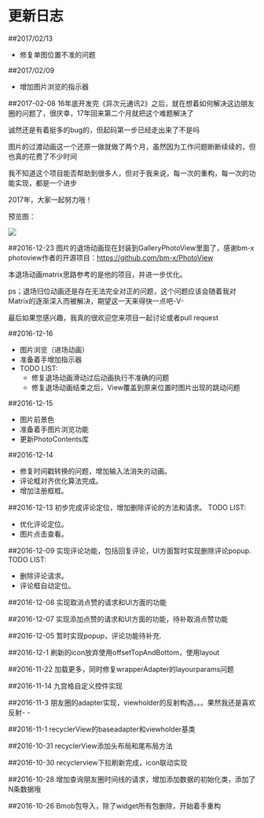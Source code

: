 # 更新日志

##2017/02/13
  - 修复单图位置不准的问题

##2017/02/09
  - 增加图片浏览的指示器

##2017-02-08
16年底开发完《异次元通讯2》之后，就在想着如何解决这边朋友圈的问题了，很庆幸，17年回来第二个月就把这个难题解决了

诚然还是有着挺多的bug的，但起码第一步已经走出来了不是吗

图片的过渡动画这一个还原一做就做了两个月，虽然因为工作问题断断续续的，但也真的花费了不少时间

我不知道这个项目能否帮助到很多人，但对于我来说，每一次的重构，每一次的功能实现，都是一个进步

2017年，大家一起努力哦！

预览图：


![](https://github.com/razerdp/FriendCirclePreview/blob/master/img/2017-02-08%E5%9B%BE%E7%89%87%E9%80%80%E5%87%BA%E5%8A%A8%E7%94%BB.gif)


##2016-12-23
图片的退场动画现在封装到GalleryPhotoView里面了，感谢bm-x photoview作者的开源项目：https://github.com/bm-x/PhotoView

本退场动画matrix思路参考的是他的项目，并进一步优化。

ps；退场归位动画还是存在无法完全对正的问题，这个问题应该会随着我对Matrix的逐渐深入而被解决，期望这一天来得快一点吧-V-

最后如果您感兴趣，我真的很欢迎您来项目一起讨论或者pull request


##2016-12-16
 - 图片浏览（进场动画）
 - 准备着手增加指示器
 - TODO LIST:
    + 修复退场动画滑动过后动画执行不准确的问题
    + 修复退场动画结束之后，View覆盖到原来位置时图片出现的跳动问题

##2016-12-15
 - 图片前景色
 - 准备着手图片浏览功能
 - 更新PhotoContents库

##2016-12-14
 - 修复时间戳转换的问题，增加输入法消失的动画。
 - 评论框对齐优化算法完成。
 - 增加注册框框。

##2016-12-13 初步完成评论定位，增加删除评论的方法和请求。
TODO LIST:
 - 优化评论定位。
 - 图片点击查看。

##2016-12-09 实现评论功能，包括回复评论，UI方面暂时实现删除评论popup.
TODO LIST:
 - 删除评论请求。
 - 评论框自动定位。

##2016-12-08 实现取消点赞的请求和UI方面的功能

##2016-12-07 实现添加点赞的请求和UI方面的功能，待补取消点赞功能

##2016-12-05 暂时实现popup，评论功能待补充.

##2016-12-1 刷新的icon放弃使用offsetTopAndBottom，使用layout

##2016-11-22 加载更多，同时修复wrapperAdapter的layourparams问题

##2016-11-14 九宫格自定义控件实现

##2016-11-3 朋友圈的adapter实现，viewholder的反射构造。。。果然我还是喜欢反射- -

##2016-11-1 recyclerView的baseadapter和viewholder基类

##2016-10-31 recyclerView添加头布局和尾布局方法

##2016-10-30 recyclerview下拉刷新完成，icon联动实现

##2016-10-28 增加查询朋友圈时间线的请求，增加添加数据的初始化类，添加了N条数据哦

##2016-10-26 Bmob包导入，除了widget所有包删除，开始着手重构
